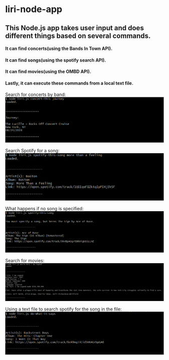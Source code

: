 # liri-node-app
 ## This Node.js app takes user input and does different things based on several commands.
 #### It can find concerts(using the Bands In Town API).
 #### It can find songs(using the spotify search API). 
 #### It can find movies(using the OMBD API). 
 #### Lastly, it can execute these commands from a local text file.
Search for concerts by band: 
![alt text](images/concert-this.PNG)


Search Spotify for a song:
![alt text](images/spotify-this-song.PNG)


What happens if no song is specified:
![alt text](images/spotify-this-song-no-param.PNG)


Search for movies:
![alt text](images/movie-this.PNG)


Using a text file to search spotify for the song in the file:
![alt text](images/do-what-it-says.PNG)

